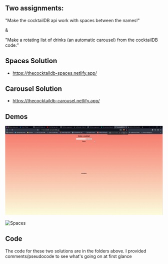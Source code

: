 ## Two assignments:


 "Make the cocktailDB api work with spaces between the names!" 
 
 &

 "Make a rotating list of drinks (an automatic carousel) from the cocktailDB code:"

## Spaces Solution
 * https://thecocktaildb-spaces.netlify.app/
 
 ## Carousel Solution
* https://thecocktaildb-carousel.netlify.app/

## Demos
![Carousel](carouseldemo.gif)

![Spaces](spacesdemo.gif)

## Code
The code for these two solutions are in the folders above. 
I provided comments/pseudocode to see what's going on at first glance
